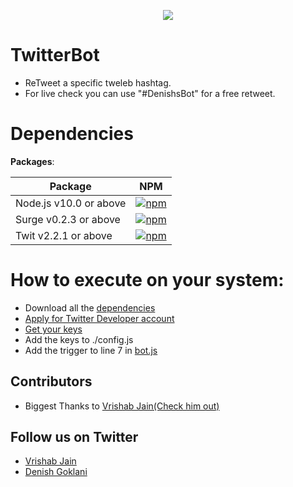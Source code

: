   <p align=center>
    <img src="https://help.twitter.com/content/dam/help-twitter/brand/logo.png"/>
  </p>
  
  
# TwitterBot
- ReTweet a specific tweleb hashtag.
- For live check you can use "#DenishsBot" for a free retweet.

# Dependencies

**Packages**: 


| Package       | NPM           |
| ------------- | ------------- |
|Node.js v10.0 or above| [![npm](https://img.shields.io/npm/v/ask-sdk.svg)](https://nodejs.org/en/download/)|
|Surge v0.2.3 or above | [![npm](https://img.shields.io/npm/v/ask-sdk.svg)](https://www.npmjs.com/package/surge)|
|Twit v2.2.1 or above  | [![npm](https://img.shields.io/npm/v/ask-sdk.svg)](https://www.npmjs.com/package/twit)|


# How to execute on your system:
- Download all the [dependencies](https://github.com/sparkcoder157/TwitterBot/blob/master/README.md#dependencies)
- [Apply for Twitter Developer account](https://developer.twitter.com/en)
- [Get your keys](https://developer.twitter.com/en/apps)
- Add the keys to ./config.js
- Add the trigger to line 7 in [bot.js](https://github.com/sparkcoder157/TwitterBot/blob/master/bot.js)

## Contributors
- Biggest Thanks to [Vrishab Jain(Check him out)](https://github.com/dragoFireup)
## Follow us on Twitter
- [Vrishab Jain](https://twitter.com/drago_fireup)
- [Denish Goklani](https://twitter.com/sparkcoder_)
